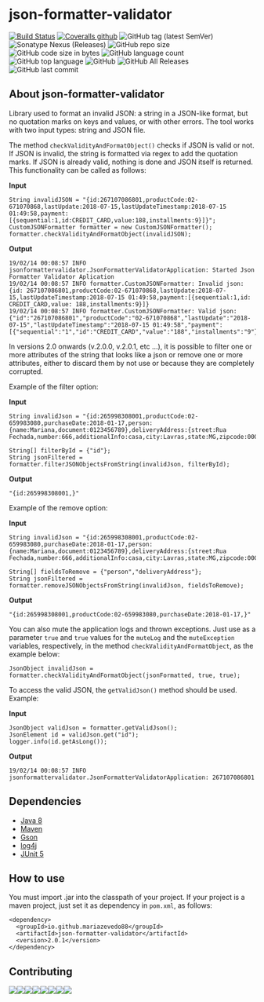 # json-formatter-validator 
[![Build Status](https://travis-ci.org/mariazevedo88/json-formatter-validator.svg?branch=master)](https://travis-ci.org/mariazevedo88/json-formatter-validator) [![Coveralls github](https://img.shields.io/coveralls/github/mariazevedo88/json-formatter-validator.svg)](https://coveralls.io/github/mariazevedo88/json-formatter-validator?branch=master) ![GitHub tag (latest SemVer)](https://img.shields.io/github/tag/mariazevedo88/json-formatter-validator.svg) ![Sonatype Nexus (Releases)](https://img.shields.io/nexus/r/https/oss.sonatype.org/io.github.mariazevedo88/json-formatter-validator.svg) ![GitHub repo size](https://img.shields.io/github/repo-size/mariazevedo88/json-formatter-validator.svg) ![GitHub code size in bytes](https://img.shields.io/github/languages/code-size/mariazevedo88/json-formatter-validator.svg) ![GitHub language count](https://img.shields.io/github/languages/count/mariazevedo88/json-formatter-validator.svg) ![GitHub top language](https://img.shields.io/github/languages/top/mariazevedo88/json-formatter-validator.svg) ![GitHub](https://img.shields.io/github/license/mariazevedo88/json-formatter-validator.svg) ![GitHub All Releases](https://img.shields.io/github/downloads/mariazevedo88/json-formatter-validator/total.svg) ![GitHub last commit](https://img.shields.io/github/last-commit/mariazevedo88/json-formatter-validator.svg)

## About json-formatter-validator

Library used to format an invalid JSON: a string in a JSON-like format, but no quotation marks on keys and values, or with other errors. The tool works with two input types: string and JSON file. 

The method `checkValidityAndFormatObject()` checks if JSON is valid or not. If JSON is invalid, the string is formatted via regex to add the quotation marks. If JSON is already valid, nothing is done and JSON itself is returned. This functionality can be called as follows:

**Input**

```
String invalidJSON = "{id:267107086801,productCode:02-671070868,lastUpdate:2018-07-15,lastUpdateTimestamp:2018-07-15 01:49:58,payment:[{sequential:1,id:CREDIT_CARD,value:188,installments:9}]}";
CustomJSONFormatter formatter = new CustomJSONFormatter();
formatter.checkValidityAndFormatObject(invalidJSON);  
```

**Output**

```
19/02/14 00:08:57 INFO jsonformattervalidator.JsonFormatterValidatorApplication: Started Json Formatter Validator Aplication
19/02/14 00:08:57 INFO formatter.CustomJSONFormatter: Invalid json: {id: 267107086801,productCode:02-671070868,lastUpdate:2018-07-15,lastUpdateTimestamp:2018-07-15 01:49:58,payment:[{sequential:1,id: CREDIT_CARD,value: 188,installments:9}]}
19/02/14 00:08:57 INFO formatter.CustomJSONFormatter: Valid json: {"id":"267107086801","productCode":"02-671070868","lastUpdate":"2018-07-15","lastUpdateTimestamp":"2018-07-15 01:49:58","payment":[{"sequential":"1","id":"CREDIT_CARD","value":"188","installments":"9"}]}
```

In versions 2.0 onwards (v.2.0.0, v.2.0.1, etc ...), it is possible to filter one or more attributes of the string that looks like a json or remove one or more attributes, either to discard them by not use or because they are completely corrupted.

Example of the filter option:

**Input**

```
String invalidJson = "{id:265998308001,productCode:02-659983080,purchaseDate:2018-01-17,person:{name:Mariana,document:0123456789},deliveryAddress:{street:Rua Fechada,number:666,additionalInfo:casa,city:Lavras,state:MG,zipcode:00000000}}";

String[] filterById = {"id"}; 
String jsonFiltered = formatter.filterJSONObjectsFromString(invalidJson, filterById); 
```

**Output**

```
"{id:265998308001,}"
```

Example of the remove option:

**Input**

```
String invalidJson = "{id:265998308001,productCode:02-659983080,purchaseDate:2018-01-17,person:{name:Mariana,document:0123456789},deliveryAddress:{street:Rua Fechada,number:666,additionalInfo:casa,city:Lavras,state:MG,zipcode:00000000}}";

String[] fieldsToRemove = {"person","deliveryAddress"}; 
String jsonFiltered = formatter.removeJSONObjectsFromString(invalidJson, fieldsToRemove); 
```

**Output**

```
"{id:265998308001,productCode:02-659983080,purchaseDate:2018-01-17,}"
```

You can also mute the application logs and thrown exceptions. Just use as a parameter `true` and `true` values for the `muteLog` and the `muteException` variables, respectively, in the method `checkValidityAndFormatObject`, as the example below:

```
JsonObject invalidJson = formatter.checkValidityAndFormatObject(jsonFormatted, true, true);
```

To access the valid JSON, the `getValidJson()` method should be used. Example:

**Input**

```
JsonObject validJson = formatter.getValidJson();
JsonElement id = validJson.get("id");
logger.info(id.getAsLong());
```

**Output**

```
19/02/14 00:08:57 INFO jsonformattervalidator.JsonFormatterValidatorApplication: 267107086801
```

## Dependencies

- [Java 8](https://www.oracle.com/technetwork/pt/java/javase/downloads/index.html)
- [Maven](https://maven.apache.org/)
- [Gson](https://mvnrepository.com/artifact/com.google.code.gson/gson/2.8.5)
- [log4j](https://mvnrepository.com/artifact/log4j/log4j/1.2.17)
- [JUnit 5](https://junit.org/junit5/docs/current/user-guide/)

## How to use

You must import .jar into the classpath of your project. If your project is a maven project, just set it as dependency in `pom.xml`, as follows:

```
<dependency>
  <groupId>io.github.mariazevedo88</groupId>
  <artifactId>json-formatter-validator</artifactId>
  <version>2.0.1</version>
</dependency>
```

## Contributing

[![](https://sourcerer.io/fame/mariazevedo88/mariazevedo88/json-formatter-validator/images/0)](https://sourcerer.io/fame/mariazevedo88/mariazevedo88/json-formatter-validator/links/0)[![](https://sourcerer.io/fame/mariazevedo88/mariazevedo88/json-formatter-validator/images/1)](https://sourcerer.io/fame/mariazevedo88/mariazevedo88/json-formatter-validator/links/1)[![](https://sourcerer.io/fame/mariazevedo88/mariazevedo88/json-formatter-validator/images/2)](https://sourcerer.io/fame/mariazevedo88/mariazevedo88/json-formatter-validator/links/2)[![](https://sourcerer.io/fame/mariazevedo88/mariazevedo88/json-formatter-validator/images/3)](https://sourcerer.io/fame/mariazevedo88/mariazevedo88/json-formatter-validator/links/3)[![](https://sourcerer.io/fame/mariazevedo88/mariazevedo88/json-formatter-validator/images/4)](https://sourcerer.io/fame/mariazevedo88/mariazevedo88/json-formatter-validator/links/4)[![](https://sourcerer.io/fame/mariazevedo88/mariazevedo88/json-formatter-validator/images/5)](https://sourcerer.io/fame/mariazevedo88/mariazevedo88/json-formatter-validator/links/5)[![](https://sourcerer.io/fame/mariazevedo88/mariazevedo88/json-formatter-validator/images/6)](https://sourcerer.io/fame/mariazevedo88/mariazevedo88/json-formatter-validator/links/6)[![](https://sourcerer.io/fame/mariazevedo88/mariazevedo88/json-formatter-validator/images/7)](https://sourcerer.io/fame/mariazevedo88/mariazevedo88/json-formatter-validator/links/7)
